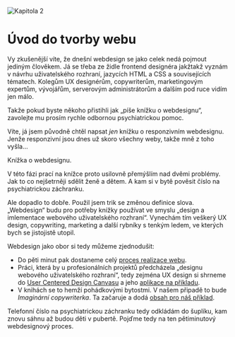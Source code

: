 ![Kapitola 2](dist/images/original/numbers/2.jpg)

# Úvod do tvorby webu

Vy zkušenější víte, že dnešní webdesign se jako celek nedá pojmout jediným člověkem. Já se třeba ze židle frontend designéra jakžtakž vyznám v návrhu uživatelského rozhraní, jazycích HTML a CSS a souvisejících tématech. Kolegům UX designérům, copywriterům, marketingovým expertům, vývojářům, serverovým administrátorům a dalším pod ruce vidím jen málo.

Takže pokud byste někoho přistihli jak „píše knížku o webdesignu“, zavolejte mu prosím rychle odbornou psychiatrickou pomoc.

Víte, já jsem původně chtěl napsat *jen* knížku o responzivním webdesignu. Jenže responzivní jsou dnes už skoro všechny weby, takže mně z toho vyšla…

Knížka o webdesignu.

V této fázi prací na knížce proto usilovně přemýšlím nad dvěmi problémy. Jak to co nejšetrněji sdělit ženě a dětem. A kam si v bytě pověsit číslo na psychiatrickou záchranku.

Ale dopadlo to dobře. Použil jsem trik se změnou definice slova. „Webdesign“ budu pro potřeby knížky používat ve smyslu „design a imlementace webového uživatelského rozhraní“. Vynechám tím veškerý UX design, copywriting, marketing a další rybníky s tenkým ledem, ve kterých bych se jistojistě utopil.

Webdesign jako obor si tedy můžeme zjednodušit:

- Do pěti minut pak dostaneme celý [proces realizace webu](zaklady-procesu.md). 
- Práci, která by u profesionálních projektů předcházela „designu webového uživatelského rozhraní“, tedy zejména UX design si shrneme do [User Centered Design Canvasu](design-canvas.md) a jeho [aplikace na příkladu](priklad-ux-canvas.md). 
- V knihách se to hemží pohádkovými bytostmi. V našem připadě to bude *Imaginární copywriterka*. Ta začaruje a dodá [obsah pro náš příklad](priklad-obsah.md). 

Telefonní číslo na psychiatrickou záchranku tedy odkládám do šuplíku, kam znovu sáhnu až budou děti v pubertě. Pojďme tedy na ten pětiminutový webdesignový proces.
